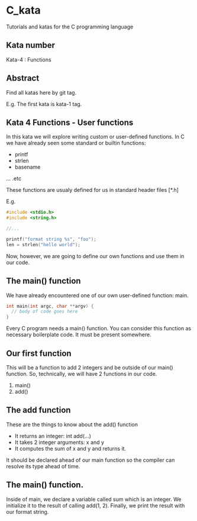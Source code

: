 # C_kata
Tutorials and katas for the C programming language

## Kata number

Kata-4 : Functions

## Abstract

Find all katas here by git tag.

E.g. The first kata is kata-1 tag.

## Kata 4 Functions - User functions

In this kata we will explore writing custom or user-defined functions.
In C we have already seen some standard or builtin functions:

- printf
- strlen
- basename

... .etc

These functions are usualy defined for us in standard header files \[*.h\]

E.g.

```C
#include <stdio.h>
#include <string.h>

//...

printf("format string %s", "foo");
len = strlen("hello world");
```


Now, however,  we are going to define our own functions and use them in our code.

## The main() function

We have already encountered one of our own user-defined function: main.


```C
int main(int argc, char **argv) {
  // body of code goes here
}
```

Every C program needs a main() function. You can consider this function
as necessary boilerplate code. It must be present  somewhere.

## Our first function

This will be a function to add 2 integers and be outside  of our main() function.
So, technically,  we will have 2 functions in our code.

1. main()
2. add()

## The add function

These are the things to know about the  add() function

- It returns an integer: int add(...)
- It takes 2 integer arguments: x and y
-  It computes the sum of x and y and returns it.

It should be declared ahead of our main function so the compiler can resolve
its type ahead of time.

## The main() function.

Inside of main, we declare a variable called sum which is an integer.
We initialize it to the result of calling add(1, 2).
Finally, we print the result with our format string.




